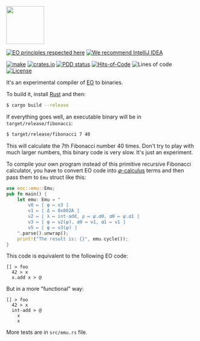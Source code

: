 <img src="https://www.yegor256.com/images/books/elegant-objects/cactus.svg" height="100px" />

[![EO principles respected here](https://www.elegantobjects.org/badge.svg)](https://www.elegantobjects.org)
[![We recommend IntelliJ IDEA](https://www.elegantobjects.org/intellij-idea.svg)](https://www.jetbrains.com/idea/)

[![make](https://github.com/yegor256/eoc/actions/workflows/cargo.yml/badge.svg)](https://github.com/yegor256/eoc/actions/workflows/cargo.yml)
[![crates.io](https://img.shields.io/crates/v/eoc.svg)](https://crates.io/crates/eoc)
[![PDD status](http://www.0pdd.com/svg?name=yegor256/eoc)](http://www.0pdd.com/p?name=yegor256/eoc)
[![Hits-of-Code](https://hitsofcode.com/github/yegor256/eoc)](https://hitsofcode.com/view/github/yegor256/eoc)
![Lines of code](https://img.shields.io/tokei/lines/github/yegor256/eoc)
[![License](https://img.shields.io/badge/license-MIT-green.svg)](https://github.com/yegor256/eoc/blob/master/LICENSE.txt)

It's an experimental compiler of [EO](https://www.eolang.org) to binaries.

To build it, install [Rust](https://www.rust-lang.org/tools/install) and then:

```bash
$ cargo build --release
```

If everything goes well, an executable binary will be in `target/release/fibonacci`:

```bash
$ target/release/fibonacci 7 40
```

This will calculate the 7th Fibonacci number 40 times.
Don't try to play with much larger numbers, this binary code is very slow. It's just an experiment.

To compile your own program instead of this primitive recursive Fibonacci calculator, you have to 
convert EO code into [𝜑-calculus](https://arxiv.org/abs/2111.13384) terms and then
pass them to `Emu` struct like this:

```rust
use eoc::emu::Emu;
pub fn main() {
    let emu: Emu = "
        ν0 ↦ ⟦ φ ↦ ν3 ⟧
        ν1 ↦ ⟦ Δ ↦ 0x002A ⟧
        ν2 ↦ ⟦ λ ↦ int-add, ρ ↦ 𝜓.𝛼0, 𝛼0 ↦ 𝜓.𝛼1 ⟧
        ν3 ↦ ⟦ φ ↦ ν2(𝜓), 𝛼0 ↦ ν1, 𝛼1 ↦ ν1 ⟧
        ν5 ↦ ⟦ φ ↦ ν3(𝜓) ⟧
    ".parse().unwrap();
    print!("The result is: {}", emu.cycle());
}
```

This code is equivalent to the following EO code:

```text
[] > foo
  42 > x
  x.add x > @
```

But in a more "functional" way:

```text
[] > foo
  42 > x
  int-add > @
    x
    x
```

More tests are in `src/emu.rs` file.
